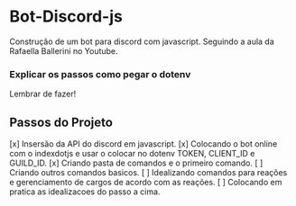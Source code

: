 # Bot-Discord-js
Construção de um bot para discord com javascript.
Seguindo a aula da Rafaella Ballerini no Youtube.

### Explicar os passos como pegar o dotenv
Lembrar de fazer!

## Passos do Projeto
[x] Insersão da API do discord em javascript.
[x] Colocando o bot online com o indexdotjs e usar o colocar no dotenv TOKEN, CLIENT_ID e GUILD_ID.
[x] Criando pasta de comandos e o primeiro comando.
[ ] Criando outros comandos basicos.
[ ] Idealizando comandos para reações e gerenciamento de cargos de acordo com as reações.
[ ] Colocando em pratica as idealizacoes do passo a cima.